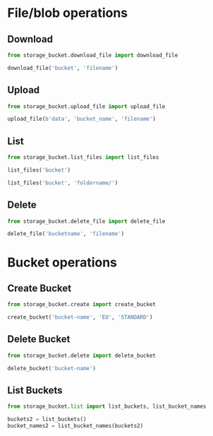 # File/blob operations

## Download

```python
from storage_bucket.download_file import download_file

download_file('bucket', 'filename')
```

## Upload

```python
from storage_bucket.upload_file import upload_file

upload_file(b'data', 'bucket_name', 'filename')
```

## List

```python
from storage_bucket.list_files import list_files

list_files('bucket')

list_files('bucket', 'foldername/')
```

## Delete

```python
from storage_bucket.delete_file import delete_file

delete_file('bucketname', 'filename')
```

# Bucket operations

## Create Bucket

```python
from storage_bucket.create import create_bucket

create_bucket('bucket-name', 'EU', 'STANDARD')
```

## Delete Bucket

```python
from storage_bucket.delete import delete_bucket

delete_bucket('bucket-name')
```

## List Buckets

```python
from storage_bucket.list import list_buckets, list_bucket_names

buckets2 = list_buckets()
bucket_names2 = list_bucket_names(buckets2)
```
